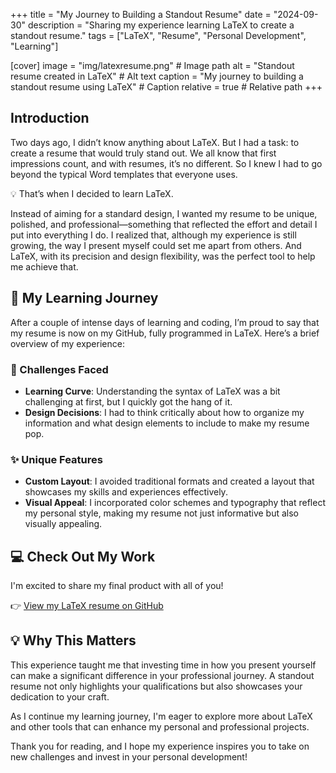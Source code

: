 +++
title = "My Journey to Building a Standout Resume"
date = "2024-09-30"
description = "Sharing my experience learning LaTeX to create a standout resume."
tags = ["LaTeX", "Resume", "Personal Development", "Learning"]

[cover]
image = "img/latexresume.png"  # Image path
alt = "Standout resume created in LaTeX"  # Alt text
caption = "My journey to building a standout resume using LaTeX"  # Caption
relative = true  # Relative path
+++

## Introduction

Two days ago, I didn’t know anything about LaTeX. But I had a task: to create a resume that would truly stand out. We all know that first impressions count, and with resumes, it’s no different. So I knew I had to go beyond the typical Word templates that everyone uses.

💡 That’s when I decided to learn LaTeX.

Instead of aiming for a standard design, I wanted my resume to be unique, polished, and professional—something that reflected the effort and detail I put into everything I do. I realized that, although my experience is still growing, the way I present myself could set me apart from others. And LaTeX, with its precision and design flexibility, was the perfect tool to help me achieve that.

## 🚀 My Learning Journey

After a couple of intense days of learning and coding, I’m proud to say that my resume is now on my GitHub, fully programmed in LaTeX. Here’s a brief overview of my experience:

### 🔧 Challenges Faced
- **Learning Curve**: Understanding the syntax of LaTeX was a bit challenging at first, but I quickly got the hang of it.
- **Design Decisions**: I had to think critically about how to organize my information and what design elements to include to make my resume pop.

### ✨ Unique Features
- **Custom Layout**: I avoided traditional formats and created a layout that showcases my skills and experiences effectively.
- **Visual Appeal**: I incorporated color schemes and typography that reflect my personal style, making my resume not just informative but also visually appealing.

## 💻 Check Out My Work

I'm excited to share my final product with all of you! 

👉 [View my LaTeX resume on GitHub](https://github.com/AlvaroEsRo/Resume/blob/main/RESUME_ALVARO_ESTEVEZ.pdf) 

## 💡 Why This Matters

This experience taught me that investing time in how you present yourself can make a significant difference in your professional journey. A standout resume not only highlights your qualifications but also showcases your dedication to your craft.

As I continue my learning journey, I'm eager to explore more about LaTeX and other tools that can enhance my personal and professional projects. 

Thank you for reading, and I hope my experience inspires you to take on new challenges and invest in your personal development!
